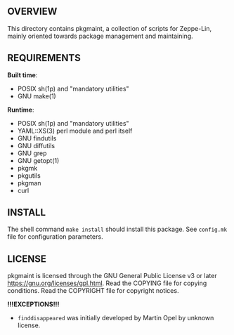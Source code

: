 OVERVIEW
--------
This directory contains pkgmaint, a collection of scripts for
Zeppe-Lin, mainly oriented towards package management and maintaining.


REQUIREMENTS
------------
**Built time**:
- POSIX sh(1p) and "mandatory utilities"
- GNU make(1)

**Runtime**:
- POSIX sh(1p) and "mandatory utilities"
- YAML::XS(3) perl module and perl itself
- GNU findutils
- GNU diffutils
- GNU grep
- GNU getopt(1)
- pkgmk
- pkgutils
- pkgman
- curl


INSTALL
-------
The shell command `make install` should install this package.
See `config.mk` file for configuration parameters.


LICENSE
-------
pkgmaint is licensed through the GNU General Public License v3 or
later <https://gnu.org/licenses/gpl.html>.
Read the COPYING file for copying conditions.
Read the COPYRIGHT file for copyright notices.

**!!!EXCEPTIONS!!!**
- `finddisappeared` was initially developed by Martin Opel by unknown license.
